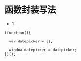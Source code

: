 #  函数封装写法

* 1
```
(function(){
  
  var datepicker = {};
  
  window.datepicker = datepicker;
})();
```
